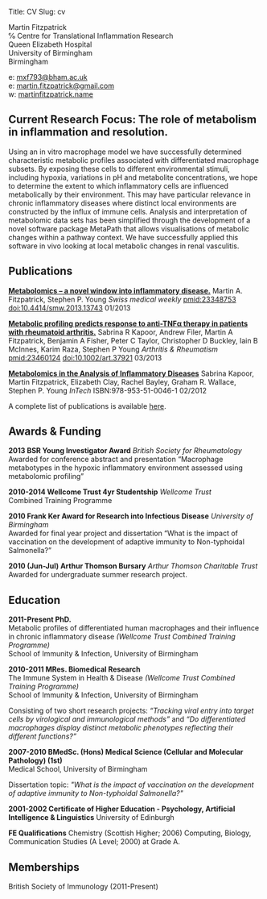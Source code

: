 Title: CV
Slug: cv

Martin Fitzpatrick  
℅ Centre for Translational Inflammation Research  
Queen Elizabeth Hospital  
University of Birmingham  
Birmingham

e: [mxf793@bham.ac.uk](mailto:mxf793@bham.ac.uk)  
e: [martin.fitzpatrick@gmail.com](mailto:martin.fitzpatrick@gmail.com)  
w: [martinfitzpatrick.name](http://martinfitzpatrick.name/)

## Current Research Focus: The role of metabolism in inflammation and resolution.

 Using an in vitro macrophage model we have successfully determined characteristic metabolic profiles associated with differentiated macrophage subsets. By exposing these cells to different environmental stimuli, including hypoxia, variations in pH and metabolite concentrations, we hope to determine the extent to which inflammatory cells are influenced metabolically by their environment. This may have particular relevance in chronic inflammatory diseases where distinct local environments are constructed by the influx of immune cells. Analysis and interpretation of metabolomic data sets has been simplified through the development of a novel software package MetaPath that allows visualisations of metabolic changes within a pathway context. We have successfully applied this software in vivo looking at local metabolic changes in renal vasculitis.

## Publications

[**Metabolomics – a novel window into inflammatory disease.**](http://www.smw.ch/content/smw-2013-13743/)
Martin A. Fitzpatrick, Stephen P. Young
*Swiss medical weekly* [pmid:23348753](www.ncbi.nlm.nih.gov/pubmed/23348753) [doi:10.4414/smw.2013.13743](http://dx.doi.org/10.4414/smw.2013.13743) 01/2013

[**Metabolic profiling predicts response to anti-TNFα therapy in patients with rheumatoid arthritis.**](http://onlinelibrary.wiley.com/doi/10.1002/art.37921/abstract)
Sabrina R Kapoor, Andrew Filer, Martin A Fitzpatrick, Benjamin A Fisher, Peter C Taylor, Christopher D Buckley, Iain B McInnes, Karim Raza, Stephen P Young
*Arthritis & Rheumatism* [pmid:23460124](www.ncbi.nlm.nih.gov/pubmed/23460124) [doi:10.1002/art.37921](http://dx.doi.org/10.1002/art.37921) 03/2013

[**Metabolomics in the Analysis of Inflammatory Diseases**](http://www.intechopen.com/books/metabolomics/metabolomics-in-the-analysis-of-inflammatory-diseases)
Sabrina Kapoor, Martin Fitzpatrick, Elizabeth Clay, Rachel Bayley, Graham R. Wallace, Stephen P. Young 
*InTech* ISBN:978-953-51-0046-1 02/2012 

A complete list of publications is available [here][publications].

## Awards & Funding
**2013 BSR Young Investigator Award** *British Society for Rheumatology*  Awarded for conference abstract and presentation “Macrophage metabotypes in the hypoxic inflammatory environment assessed using metabolomic profiling”**2010-2014	Wellcome Trust 4yr Studentship** *Wellcome Trust*  
Combined Training Programme 
**2010 Frank Ker Award for Research into Infectious Disease** *University of Birmingham*  Awarded for final year project and dissertation “What is the impact of vaccination on the development of adaptive immunity to Non-typhoidal Salmonella?”**2010 (Jun-Jul) Arthur Thomson Bursary** *Arthur Thomson Charitable Trust*  
Awarded for undergraduate summer research project.

## Education

**2011-Present PhD.**  
Metabolic profiles of differentiated human macrophages and their influence in chronic inflammatory disease *(Wellcome Trust Combined Training Programme)*  
School of Immunity & Infection, University of Birmingham

**2010-2011 MRes. Biomedical Research**  
The Immune System in Health & Disease *(Wellcome Trust Combined Training Programme)*  
School of Immunity & Infection, University of Birmingham

Consisting of two short research projects: *“Tracking viral entry into target cells by virological and immunological methods”* and *“Do differentiated macrophages display distinct metabolic phenotypes reflecting their different functions?”*

**2007-2010 BMedSc. (Hons) Medical Science (Cellular and Molecular Pathology) (1st)**  
Medical School, University of Birmingham  

Dissertation topic: *"What is the impact of vaccination on the development of adaptive immunity to Non-typhoidal Salmonella?"*

**2001-2002	Certificate of Higher Education - Psychology, Artificial Intelligence & Linguistics**
University of Edinburgh

**FE Qualifications**
Chemistry (Scottish Higher; 2006)  Computing, Biology, Communication Studies (A Level; 2000) at Grade A.



## Memberships

British Society of Immunology (2011-Present)	



[metapath]: https://github.com/mfitzp/metapath
[publications]: http://martinfitzpatrick.name/publications
